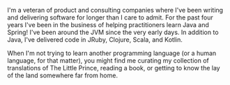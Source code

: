 I'm a veteran of product and consulting companies where I've been writing and delivering software for longer than I care to admit. For the past four years I've been in the business of helping practitioners learn Java and Spring! I've been around the JVM since the very early days. In addition to Java, I've delivered code in JRuby, Clojure, Scala, and Kotlin.

When I'm not trying to learn another programming language (or a human language, for that matter), you might find me curating my collection of translations of The Little Prince, reading a book, or getting to know the lay of the land somewhere far from home.
